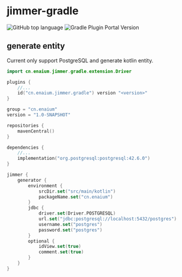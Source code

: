# jimmer-gradle

![GitHub top language](https://img.shields.io/github/languages/top/enaium/jimmer-gradle?style=flat-square)
![Gradle Plugin Portal Version](https://img.shields.io/gradle-plugin-portal/v/cn.enaium.jimmer.gradle?style=flat-square)


## generate entity

Current only support PostgreSQL and generate kotlin entity.

```kotlin
import cn.enaium.jimmer.gradle.extension.Driver

plugins {
    //...
    id("cn.enaium.jimmer.gradle") version "<version>"
}

group = "cn.enaium"
version = "1.0-SNAPSHOT"

repositories {
    mavenCentral()
}

dependencies {
    //...
    implementation("org.postgresql:postgresql:42.6.0")
}

jimmer {
    generator {
        environment {
            srcDir.set("src/main/kotlin")
            packageName.set("cn.enaium")
        }
        jdbc {
            driver.set(Driver.POSTGRESQL)
            url.set("jdbc:postgresql://localhost:5432/postgres")
            username.set("postgres")
            password.set("postgres")
        }
        optional {
            idView.set(true)
            comment.set(true)
        }
    }
}
```